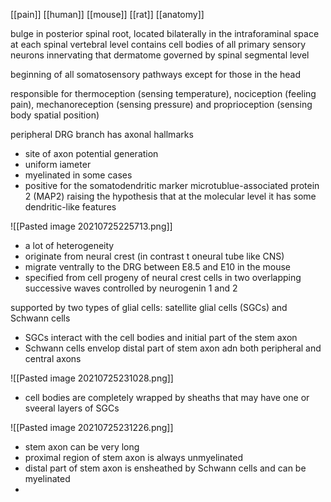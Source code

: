 [[pain]]
[[human]]
[[mouse]]
[[rat]]
[[anatomy]]

bulge in posterior spinal root, located bilaterally in the intraforaminal space at each spinal vertebral level
contains cell bodies of all primary sensory neurons innervating that dermatome governed by spinal segmental level

beginning of all somatosensory pathways except for those in the head

responsible for thermoception (sensing temperature), nociception (feeling pain), mechanoreception (sensing pressure) and proprioception (sensing body spatial position)

peripheral DRG branch has axonal hallmarks
- site of axon potential generation
- uniform iameter
- myelinated in some cases
- positive for the somatodendritic marker microtublue-associated protein 2 (MAP2) raising the hypothesis that at the molecular level it has some dendritic-like features

![[Pasted image 20210725225713.png]]

- a lot of heterogeneity
- originate from neural crest (in contrast t oneural tube like CNS)
- migrate ventrally to the DRG between E8.5 and E10 in the mouse
- specified from cell progeny of neural crest cells in two overlapping successive waves controlled by neurogenin 1 and 2

supported by two types of glial cells: satellite glial cells (SGCs) and Schwann cells
- SGCs interact with the cell bodies and initial part of the stem axon
- Schwann cells envelop distal part of stem axon adn both peripheral and central axons


![[Pasted image 20210725231028.png]]

- cell bodies are completely wrapped by sheaths that may have one or sveeral layers of SGCs

![[Pasted image 20210725231226.png]]

- stem axon can be very long
- proximal region of stem axon is always unmyelinated 
- distal part of stem axon is ensheathed by Schwann cells and can be myelinated
- 